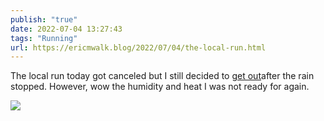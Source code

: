 ```yaml
---
publish: "true"
date: 2022-07-04 13:27:43
tags: "Running"
url: https://ericmwalk.blog/2022/07/04/the-local-run.html
---
```


The local run today got canceled but I still decided to [get out](http://www.strava.com/activities/7415400064)after the rain stopped. However, wow the humidity and heat I was not ready for again.

![](https://ericmwalk.blog/uploads/2022/0e339e95fc.jpg)